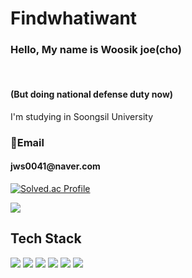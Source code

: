 <h1>Findwhatiwant</h1>

<h3>Hello, My name is Woosik joe(cho)</h3>
<br>

<h4>(But doing national defense duty now)</h4>

<!--
**findwhatiwant/findwhatiwant** is a ✨ _special_ ✨ repository because its `README.md` (this file) appears on your GitHub profile.

Here are some ideas to get you started:

- 🔭 I’m currently working on ...
- 🌱 I’m currently learning ...
- 👯 I’m looking to collaborate on ...
- 🤔 I’m looking for help with ...
- 💬 Ask me about ...
- 📫 How to reach me: ...
- 😄 Pronouns: ...
- ⚡ Fun fact: ...
-->

I'm studying in Soongsil University

<h3>📧Email</h3>
<h4>jws0041@naver.com</h4>

[![Solved.ac Profile](http://mazassumnida.wtf/api/v2/generate_badge?boj=jws0041)](https://solved.ac/jws0041/)

<img src="https://encrypted-tbn0.gstatic.com/images?q=tbn:ANd9GcSNT47rIkCfW0wqWSn5jI_ODqWJ-GHC8ho0Fw&usqp=CAU">


<h2>Tech Stack</h2>

<img src="https://img.shields.io/badge/Python-3776AB?style=for-the-badge&logo=Python&logoColor=white">
<img src="https://img.shields.io/badge/C++-00599C?style=for-the-badge&logo=cplusplus&logoColor=white">
<img src="https://img.shields.io/badge/Unity-FFFFFF?style=for-the-badge&logo=unity&logoColor=black">
<img src="https://img.shields.io/badge/Android Studio-3DDC84?style=for-the-badge&logo=androidstudio&logoColor=black">
<img src="https://img.shields.io/badge/Html-E34F26?style=for-the-badge&logo=html5&logoColor=black">
<img src="https://img.shields.io/badge/CSS-1572B6?style=for-the-badge&logo=css3&logoColor=white">



